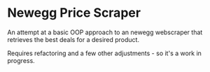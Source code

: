 # Newegg Price Scraper
An attempt at a basic OOP approach to an newegg webscraper that retrieves the best deals for a desired product.

Requires refactoring and a few other adjustments - so it's a work in progress.
